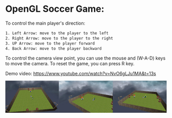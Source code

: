# OpenGL Soccer Game: 

To control the main player's direction:

	1. Left Arrow: move to the player to the left
	2. Right Arrow: move to the player to the right	
	3. UP Arrow: move to the player forward 
	4. Back Arrow: move to the player backward
	
To control the camera view point, you can use the mouse and (W-A-D) keys to move the camera. To reset the game, you can press R key.

Demo video: https://www.youtube.com/watch?v=NvO6gLJu1MA&t=13s

![Alt text](./Game_Pics.png?raw=true "PIC24 SPI Communication")
 

